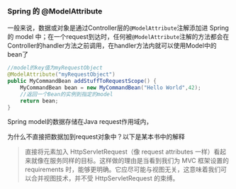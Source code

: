 ### Spring 的 @ModelAttribute

一般来说，数据或对象是通过Controller层的`@ModelAttribute`注解添加进 Spring的 model 中；在一个request到达时，任何被`@ModelAttribute`注解的方法都会在Controller的handler方法之前调用，在handler方法内就可以使用Model中的bean了

```java
//model的key值为myRequestObject
@ModelAttribute("myRequestObject")
public MyCommandBean addStuffToRequestScope() {
	MyCommandBean bean = new MyCommandBean("Hello World",42);
  	//返回一个Bean的实例到指定的model
	return bean;
}
```

Spring model的数据存储在Java request作用域内，

为什么不直接把数据加到request对象中？以下是某本书中的解释

> 直接将元素加入 HttpServletRequest（像 request attributes 一样）看起来就像在服务同样的目标。这样做的理由是当看到我们为 MVC 框架设置的 requirements 时，能够更明确。它应尽可能与视图无关，这意味着我们可以合并视图技术，并不受 HttpServletRequest 的束缚。

